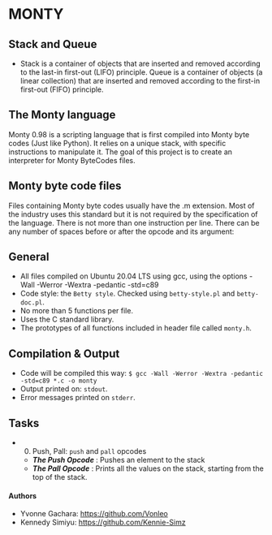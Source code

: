 # MONTY

## Stack and Queue
- Stack is a container of objects that are inserted and removed according to the last-in first-out (LIFO) principle. Queue is a container of objects (a linear collection) that are inserted and removed according to the first-in first-out (FIFO) principle.

## The Monty language
Monty 0.98 is a scripting language that is first compiled into Monty byte codes (Just like Python). It relies on a unique stack, with specific instructions to manipulate it. The goal of this project is to create an interpreter for Monty ByteCodes files.

## Monty byte code files
Files containing Monty byte codes usually have the .m extension. Most of the industry uses this standard but it is not required by the specification of the language. There is not more than one instruction per line. There can be any number of spaces before or after the opcode and its argument:

## General
- All files compiled on Ubuntu 20.04 LTS using gcc, using the options -Wall -Werror -Wextra -pedantic -std=c89
- Code style: the ```Betty style```. Checked using ```betty-style.pl``` and ```betty-doc.pl```.
- No more than 5 functions per file.
- Uses the C standard library.
- The prototypes of all functions included in header file called ```monty.h```.

## Compilation & Output
- Code will be compiled this way:
```$ gcc -Wall -Werror -Wextra -pedantic -std=c89 *.c -o monty```
- Output printed on: ```stdout```.
- Error messages printed on ```stderr```.

## Tasks
- 0. Push, Pall: ```push``` and ```pall``` opcodes
	- ***The Push Opcode*** : Pushes an element to the stack
	- ***The Pall Opcode*** : Prints all the values on the stack, starting from the top of the stack.


#### Authors
- Yvonne Gachara: https://github.com/Vonleo
- Kennedy Simiyu: https://github.com/Kennie-Simz
